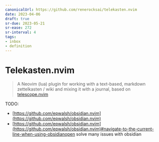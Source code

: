 ```yaml
---
canonicalUrl: https://github.com/renerocksai/telekasten.nvim
date: 2023-04-06
draft: true
sr-due: 2023-05-21
sr-ease: 272
sr-interval: 4
tags:
- inbox
- definition
---
```


# Telekasten.nvim

> A Neovim (lua) plugin for working with a text-based, markdown zettelkasten /
> wiki and mixing it with a journal, based on [telescope.nvim](./telescope.nvim.md)

TODO:


- [https://github.com/epwalsh/obsidian.nvim](https://github.com/epwalsh/obsidian.nvim)
- [https://github.com/epwalsh/obsidian.nvim](https://github.com/epwalsh/obsidian.nvim)#navigate-to-the-current-line-when-using-obsidianopen
  solve many issues with obsidian